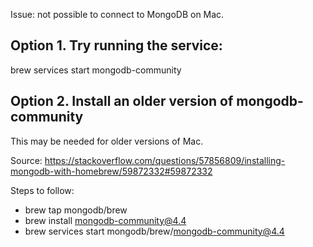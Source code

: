 


Issue: not possible to connect to MongoDB on Mac.



## Option 1. Try running the service:
  brew services start mongodb-community


## Option 2. Install an older version of mongodb-community

This may be needed for older versions of Mac.

Source:
  https://stackoverflow.com/questions/57856809/installing-mongodb-with-homebrew/59872332#59872332


Steps to follow:
- brew tap mongodb/brew
- brew install mongodb-community@4.4
- brew services start mongodb/brew/mongodb-community@4.4



